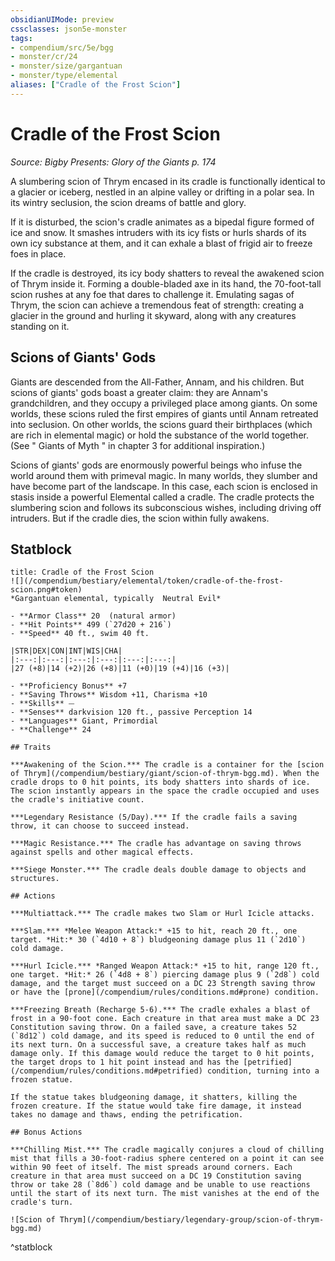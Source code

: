 ```yaml
---
obsidianUIMode: preview
cssclasses: json5e-monster
tags:
- compendium/src/5e/bgg
- monster/cr/24
- monster/size/gargantuan
- monster/type/elemental
aliases: ["Cradle of the Frost Scion"]
---
```

# Cradle of the Frost Scion
*Source: Bigby Presents: Glory of the Giants p. 174*  

A slumbering scion of Thrym encased in its cradle is functionally identical to a glacier or iceberg, nestled in an alpine valley or drifting in a polar sea. In its wintry seclusion, the scion dreams of battle and glory.

If it is disturbed, the scion's cradle animates as a bipedal figure formed of ice and snow. It smashes intruders with its icy fists or hurls shards of its own icy substance at them, and it can exhale a blast of frigid air to freeze foes in place.

If the cradle is destroyed, its icy body shatters to reveal the awakened scion of Thrym inside it. Forming a double-bladed axe in its hand, the 70-foot-tall scion rushes at any foe that dares to challenge it. Emulating sagas of Thrym, the scion can achieve a tremendous feat of strength: creating a glacier in the ground and hurling it skyward, along with any creatures standing on it.

## Scions of Giants' Gods

Giants are descended from the All-Father, Annam, and his children. But scions of giants' gods boast a greater claim: they are Annam's grandchildren, and they occupy a privileged place among giants. On some worlds, these scions ruled the first empires of giants until Annam retreated into seclusion. On other worlds, the scions guard their birthplaces (which are rich in elemental magic) or hold the substance of the world together. (See " Giants of Myth " in chapter 3 for additional inspiration.)

Scions of giants' gods are enormously powerful beings who infuse the world around them with primeval magic. In many worlds, they slumber and have become part of the landscape. In this case, each scion is enclosed in stasis inside a powerful Elemental called a cradle. The cradle protects the slumbering scion and follows its subconscious wishes, including driving off intruders. But if the cradle dies, the scion within fully awakens.

## Statblock

```ad-statblock
title: Cradle of the Frost Scion
![](/compendium/bestiary/elemental/token/cradle-of-the-frost-scion.png#token)
*Gargantuan elemental, typically  Neutral Evil*

- **Armor Class** 20  (natural armor)
- **Hit Points** 499 (`27d20 + 216`)
- **Speed** 40 ft., swim 40 ft.

|STR|DEX|CON|INT|WIS|CHA|
|:---:|:---:|:---:|:---:|:---:|:---:|
|27 (+8)|14 (+2)|26 (+8)|11 (+0)|19 (+4)|16 (+3)|

- **Proficiency Bonus** +7
- **Saving Throws** Wisdom +11, Charisma +10
- **Skills** ⏤
- **Senses** darkvision 120 ft., passive Perception 14
- **Languages** Giant, Primordial
- **Challenge** 24

## Traits

***Awakening of the Scion.*** The cradle is a container for the [scion of Thrym](/compendium/bestiary/giant/scion-of-thrym-bgg.md). When the cradle drops to 0 hit points, its body shatters into shards of ice. The scion instantly appears in the space the cradle occupied and uses the cradle's initiative count.

***Legendary Resistance (5/Day).*** If the cradle fails a saving throw, it can choose to succeed instead.

***Magic Resistance.*** The cradle has advantage on saving throws against spells and other magical effects.

***Siege Monster.*** The cradle deals double damage to objects and structures.

## Actions

***Multiattack.*** The cradle makes two Slam or Hurl Icicle attacks.

***Slam.*** *Melee Weapon Attack:* +15 to hit, reach 20 ft., one target. *Hit:* 30 (`4d10 + 8`) bludgeoning damage plus 11 (`2d10`) cold damage.

***Hurl Icicle.*** *Ranged Weapon Attack:* +15 to hit, range 120 ft., one target. *Hit:* 26 (`4d8 + 8`) piercing damage plus 9 (`2d8`) cold damage, and the target must succeed on a DC 23 Strength saving throw or have the [prone](/compendium/rules/conditions.md#prone) condition.

***Freezing Breath (Recharge 5-6).*** The cradle exhales a blast of frost in a 90-foot cone. Each creature in that area must make a DC 23 Constitution saving throw. On a failed save, a creature takes 52 (`8d12`) cold damage, and its speed is reduced to 0 until the end of its next turn. On a successful save, a creature takes half as much damage only. If this damage would reduce the target to 0 hit points, the target drops to 1 hit point instead and has the [petrified](/compendium/rules/conditions.md#petrified) condition, turning into a frozen statue.

If the statue takes bludgeoning damage, it shatters, killing the frozen creature. If the statue would take fire damage, it instead takes no damage and thaws, ending the petrification.

## Bonus Actions

***Chilling Mist.*** The cradle magically conjures a cloud of chilling mist that fills a 30-foot-radius sphere centered on a point it can see within 90 feet of itself. The mist spreads around corners. Each creature in that area must succeed on a DC 19 Constitution saving throw or take 28 (`8d6`) cold damage and be unable to use reactions until the start of its next turn. The mist vanishes at the end of the cradle's turn.

![Scion of Thrym](/compendium/bestiary/legendary-group/scion-of-thrym-bgg.md)
```
^statblock